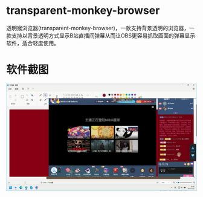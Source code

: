 # transparent-monkey-browser
透明猴浏览器(transparent-monkey-browser)，一款支持背景透明的浏览器，一款支持以背景透明方式显示B站直播间弹幕从而让OBS更容易抓取画面的弹幕显示软件，适合轻度使用。

# 软件截图
![透明猴浏览器截图](/透明猴浏览器截图/透明猴浏览器截图.png)
